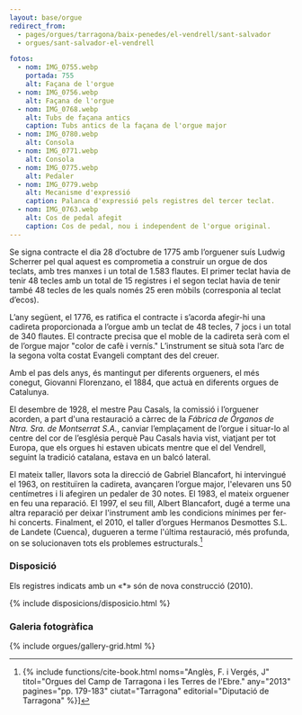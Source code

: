 ```yaml
---
layout: base/orgue
redirect_from:
  - pages/orgues/tarragona/baix-penedes/el-vendrell/sant-salvador
  - orgues/sant-salvador-el-vendrell

fotos:
  - nom: IMG_0755.webp
    portada: 755
    alt: Façana de l'orgue
  - nom: IMG_0756.webp
    alt: Façana de l'orgue
  - nom: IMG_0768.webp
    alt: Tubs de façana antics
    caption: Tubs antics de la façana de l'orgue major
  - nom: IMG_0780.webp
    alt: Consola
  - nom: IMG_0771.webp
    alt: Consola
  - nom: IMG_0775.webp
    alt: Pedaler
  - nom: IMG_0779.webp
    alt: Mecanisme d'expressió
    caption: Palanca d'expressió pels registres del tercer teclat.
  - nom: IMG_0763.webp
    alt: Cos de pedal afegit
    caption: Cos de pedal, nou i independent de l'orgue original. 
---
```


Se
signa contracte el dia 28 d’octubre de 1775
amb l’orguener suís Ludwig Scherrer pel qual aquest
es comprometia a construir un orgue de dos teclats,
amb tres manxes i un total de 1.583 flautes. El primer teclat havia de tenir 48 tecles
amb un total de 15 registres i el segon teclat havia
de tenir també 48 tecles de les quals només 25 eren
mòbils (corresponia al teclat d’ecos).

L’any següent, el 1776, es ratifica el contracte i
s’acorda afegir-hi una cadireta proporcionada a l’orgue amb un teclat de 48 tecles, 7 jocs i un total de
340 flautes. El contracte
precisa que el moble de la cadireta serà com el de
l’orgue major "color de cafè i vernís." L’instrument se situà sota l’arc de la segona volta
costat Evangeli comptant des del creuer.

Amb el pas dels anys, és mantingut per diferents orgueners, el més conegut, Giovanni Florenzano, el 1884, que actuà en 
diferents orgues de Catalunya. 

El desembre de 1928, el mestre Pau
Casals, la comissió i l’orguener acorden, a part d'una restauració a càrrec de la _Fábrica de Órganos de Ntra. Sra. de Montserrat
S.A._, canviar
l’emplaçament de l’orgue i situar-lo al centre del cor de
l’església perquè Pau Casals havia vist, viatjant per tot
Europa, que els orgues hi estaven ubicats mentre que
el del Vendrell, seguint la tradició catalana, estava en un
balcó lateral.

El mateix taller, llavors sota la direcció de Gabriel Blancafort, hi intervingué el 1963, on restituïren la cadireta, avançaren l’orgue major, l'elevaren
uns 50 centímetres i li afegiren un pedaler
de 30 notes. El 1983, el mateix orguener en feu una reparació. El 1997, el seu fill, Albert Blancafort, dugé a terme una 
altra reparació per deixar l'instrument amb les condicions mínimes per fer-hi concerts. 
Finalment, el 2010, el taller d’orgues Hermanos Desmottes
S.L. de Landete (Cuenca), dugueren a terme l'última restauració, més profunda, on se solucionaven tots els problemes estructurals.[^1]

[^1]: {% include functions/cite-book.html noms="Anglès, F. i Vergés, J"
titol="Orgues del Camp de Tarragona i les Terres de l'Ebre."
any="2013" pagines="pp. 179-183" ciutat="Tarragona" editorial="Diputació de Tarragona" %}]

### Disposició

Els registres indicats amb un «*» són de nova construcció (2010).

{% include disposicions/disposicio.html %}

### Galeria fotogràfica

{% include orgues/gallery-grid.html %}